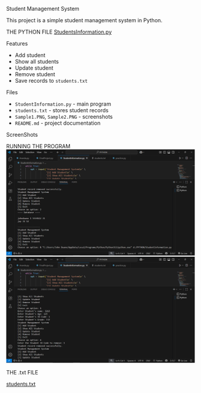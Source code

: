 Student Management System

This project is a simple student management system in Python.

THE PYTHON FILE
[StudentsInformation.py](StudentsInformation.py)

Features
- Add student
- Show all students
- Update student
- Remove student
- Save records to `students.txt` 

Files
- `StudentInformation.py` - main program
- `students.txt` - stores student records
- `Sample1.PNG`, `Sample2.PNG` - screenshots
- `README.md` - project documentation

ScreenShots

RUNNING THE PROGRAM
![Sample1](Sample1.PNG)
![Sample2](Sample2.PNG)



THE .txt FILE

[students.txt](students.txt)

